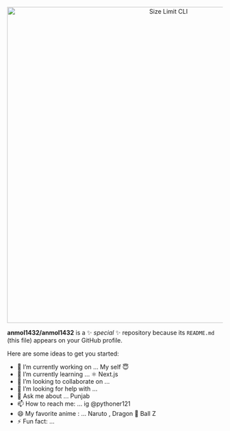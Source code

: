 <p align="center">
  <img src="https://media4.giphy.com/media/LHZyixOnHwDDy/giphy.gif?cid=ecf05e47p1v853bomycn0t8jaw8hfok0z52wmp32lse0tkg9&rid=giphy.gif&ct=g" alt="Size Limit CLI" width="738">
</p>


**anmol1432/anmol1432** is a ✨ _special_ ✨ repository because its `README.md` (this file) appears on your GitHub profile.

Here are some ideas to get you started:

- 🔭 I’m currently working on ... My self 😇
- 🌱 I’m currently learning ... ⚛️ Next.js
- 👯 I’m looking to collaborate on ...
- 🤔 I’m looking for help with ...
- 💬 Ask me about ... Punjab
- 📫 How to reach me: ... ig @pythoner121
- 😄 My favorite anime : ... Naruto , Dragon 🐲 Ball Z
- ⚡ Fun fact: ... 

